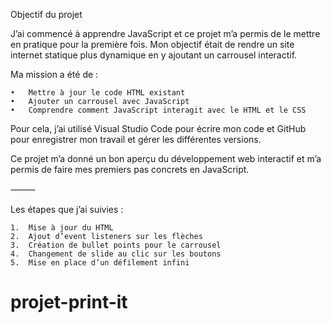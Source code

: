 Objectif du projet

J’ai commencé à apprendre JavaScript et ce projet m’a permis de le mettre en pratique pour la première fois. Mon objectif était de rendre un site internet statique plus dynamique en y ajoutant un carrousel interactif.

Ma mission a été de :

	•	Mettre à jour le code HTML existant
	•	Ajouter un carrousel avec JavaScript
	•	Comprendre comment JavaScript interagit avec le HTML et le CSS

Pour cela, j’ai utilisé Visual Studio Code pour écrire mon code et GitHub pour enregistrer mon travail et gérer les différentes versions.

Ce projet m’a donné un bon aperçu du développement web interactif et m’a permis de faire mes premiers pas concrets en JavaScript.

⸻

Les étapes que j’ai suivies :

	1.	Mise à jour du HTML
	2.	Ajout d’event listeners sur les flèches
	3.	Création de bullet points pour le carrousel
	4.	Changement de slide au clic sur les boutons
	5.	Mise en place d’un défilement infini
 
 # projet-print-it
